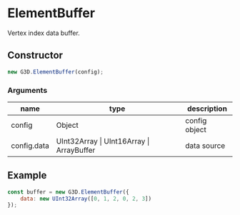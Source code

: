 # ElementBuffer

Vertex index data buffer.

## Constructor

```javascript
new G3D.ElementBuffer(config);
```

### Arguments

| name        | type                                      | description   |
| ----------- | ----------------------------------------- | ------------- |
| config      | Object                                    | config object |
| config.data | UInt32Array \| UInt16Array \| ArrayBuffer | data source   |

## Example

```javascript
const buffer = new G3D.ElementBuffer({
    data: new UInt32Array([0, 1, 2, 0, 2, 3])
});
```

